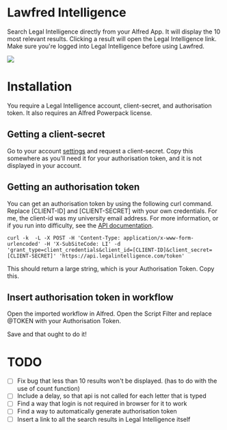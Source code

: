 # Lawfred Intelligence
Search Legal Intelligence directly from your Alfred App. 
It will display the 10 most relevant results. Clicking a result will open the Legal Intelligence link. Make sure you're logged into Legal Intelligence before using Lawfred.

![](https://annaberlee.nl/Lawfredinaction.gif)

# Installation 
You require a Legal Intelligence account, client-secret, and authorisation token.
It also requires an Alfred Powerpack license.

## Getting a client-secret 
Go to your account [settings](https://www.legalintelligence.com/userprofile) and request a client-secret. Copy this somewhere as you'll need it for your authorisation token, and it is not displayed in your account. 

## Getting an authorisation token 
You can get an authorisation token by using the following curl command. Replace [CLIENT-ID] and [CLIENT-SECRET] with your own credentials. For me, the client-id was my university email address. For more information, or if you run into difficulty, see the [API documentation](https://www.legalintelligence.com/handleidingen/api-technical-information/).

``` 
curl -k  -L -X POST -H 'Content-Type: application/x-www-form-urlencoded' -H 'X-SubSiteCode: LI' -d 'grant_type=client_credentials&client_id=[CLIENT-ID]&client_secret=[CLIENT-SECRET]' 'https://api.legalintelligence.com/token'
```

This should return a large string, which is your Authorisation Token. Copy this. 

## Insert authorisation token in workflow
Open the imported workflow in Alfred. 
Open the Script Filter and replace @TOKEN with your Authorisation Token. 

Save and that ought to do it!


# TODO
- [ ] Fix bug that less than 10 results won't be displayed. (has to do with the use of count function)
- [ ] Include a delay, so that api is not called for each letter that is typed
- [ ] Find a way that login is not required in browser for it to work
- [ ] Find a way to automatically generate authorisation token
- [ ] Insert a link to all the search results in Legal Intelligence itself 
